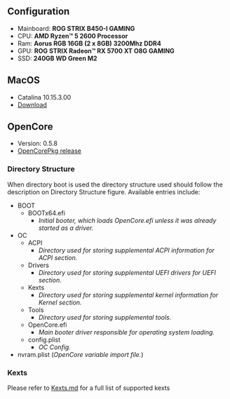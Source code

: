 ## Configuration

- Mainboard: **ROG STRIX B450-I GAMING**
- CPU:       **AMD Ryzen™ 5 2600 Processor**
- Ram:       **Aorus RGB 16GB (2 x 8GB) 3200Mhz DDR4**
- GPU:       **ROG STRIX Radeon™ RX 5700 XT O8G GAMING**
- SSD:       **240GB WD Green M2**


## MacOS

- Catalina 10.15.3.00
- [Download](https://github.com/AnhDT0407/Hackintosh/edit/master/readme.md)


## OpenCore

- Version: 0.5.8
- [OpenCorePkg release](https://github.com/acidanthera/OpenCorePkg/releases)

### Directory Structure

When directory boot is used the directory structure used should follow the description on Directory Structure figure. Available entries include:

- BOOT
  - BOOTx64.efi
    - _Initial booter, which loads OpenCore.efi unless it was already started as a driver._
- OC
  - ACPI
    - _Directory used for storing supplemental ACPI information for ACPI section._
  - Drivers
    - _Directory used for storing supplemental UEFI drivers for UEFI section._
  - Kexts
    - _Directory used for storing supplemental kernel information for Kernel section._
  - Tools
    - _Directory used for storing supplemental tools._
  - OpenCore.efi
    - _Main booter driver responsible for operating system loading._
  - config.plist
    - _OC Config._
- nvram.plist (_OpenCore variable import file._)


### Kexts

 Please refer to [Kexts.md](https://github.com/acidanthera/OpenCorePkg/blob/master/Docs/Kexts.md) for a full list of supported kexts




